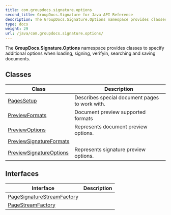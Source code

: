 ```yaml
---
title: com.groupdocs.signature.options
second_title: GroupDocs.Signature for Java API Reference
description: The GroupDocs.Signature.Options namespace provides classes to specify additional options when loading signing verifyin searching and saving documents.
type: docs
weight: 29
url: /java/com.groupdocs.signature.options/
---
```


The **GroupDocs.Signature.Options** namespace provides classes to specify additional options when loading, signing, verifyin, searching and saving documents.


## Classes

| Class | Description |
| --- | --- |
| [PagesSetup](../com.groupdocs.signature.options/pagessetup) | Describes special document pages to work with. |
| [PreviewFormats](../com.groupdocs.signature.options/previewformats) | Document preview supported formats |
| [PreviewOptions](../com.groupdocs.signature.options/previewoptions) | Represents document preview options. |
| [PreviewSignatureFormats](../com.groupdocs.signature.options/previewsignatureformats) |  |
| [PreviewSignatureOptions](../com.groupdocs.signature.options/previewsignatureoptions) | Represents signature preview options. |

## Interfaces

| Interface | Description |
| --- | --- |
| [PageSignatureStreamFactory](../com.groupdocs.signature.options/pagesignaturestreamfactory) |  |
| [PageStreamFactory](../com.groupdocs.signature.options/pagestreamfactory) |  |

